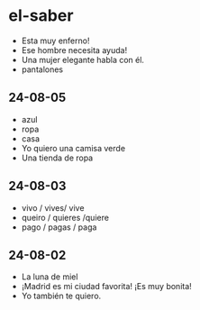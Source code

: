 # el-saber

- Esta muy enferno!
- Ese hombre necesita ayuda!
- Una mujer elegante habla con él.
- pantalones

## 24-08-05
- azul
- ropa
- casa
- Yo quiero una camisa verde
- Una tienda de ropa

## 24-08-03
- vivo / vives/ vive
- queiro / quieres /quiere
- pago / pagas / paga

## 24-08-02
- La luna de miel
- ¡Madrid es mi ciudad favorita! ¡Es muy bonita!
- Yo también te quiero.

